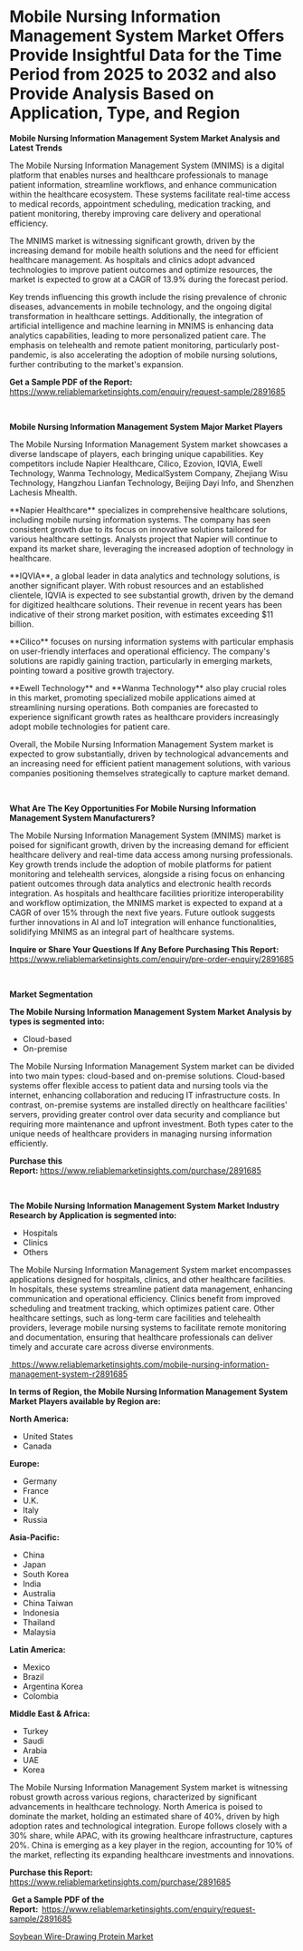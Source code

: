 <p><h1>Mobile Nursing Information Management System Market Offers Provide Insightful Data for the Time Period from 2025 to 2032 and also Provide Analysis Based on Application, Type, and Region</h1></p><p><strong>Mobile Nursing Information Management System Market Analysis and Latest Trends</strong></p>
<p><p>The Mobile Nursing Information Management System (MNIMS) is a digital platform that enables nurses and healthcare professionals to manage patient information, streamline workflows, and enhance communication within the healthcare ecosystem. These systems facilitate real-time access to medical records, appointment scheduling, medication tracking, and patient monitoring, thereby improving care delivery and operational efficiency.</p><p>The MNIMS market is witnessing significant growth, driven by the increasing demand for mobile health solutions and the need for efficient healthcare management. As hospitals and clinics adopt advanced technologies to improve patient outcomes and optimize resources, the market is expected to grow at a CAGR of 13.9% during the forecast period. </p><p>Key trends influencing this growth include the rising prevalence of chronic diseases, advancements in mobile technology, and the ongoing digital transformation in healthcare settings. Additionally, the integration of artificial intelligence and machine learning in MNIMS is enhancing data analytics capabilities, leading to more personalized patient care. The emphasis on telehealth and remote patient monitoring, particularly post-pandemic, is also accelerating the adoption of mobile nursing solutions, further contributing to the market's expansion.</p></p>
<p><strong>Get a Sample PDF of the Report:&nbsp;</strong> <a href="https://www.reliablemarketinsights.com/enquiry/request-sample/2891685?utm_campaign=3507&utm_medium=2&utm_source=Github&utm_content=ia&utm_term=14032025&utm_id=mobile-nursing-information-management-system">https://www.reliablemarketinsights.com/enquiry/request-sample/2891685</a></p>
<p>&nbsp;</p>
<p><strong>Mobile Nursing Information Management System Major Market Players</strong></p>
<p><p>The Mobile Nursing Information Management System market showcases a diverse landscape of players, each bringing unique capabilities. Key competitors include Napier Healthcare, Cilico, Ezovion, IQVIA, Ewell Technology, Wanma Technology, MedicalSystem Company, Zhejiang Wisu Technology, Hangzhou Lianfan Technology, Beijing Dayi Info, and Shenzhen Lachesis Mhealth.</p><p>**Napier Healthcare** specializes in comprehensive healthcare solutions, including mobile nursing information systems. The company has seen consistent growth due to its focus on innovative solutions tailored for various healthcare settings. Analysts project that Napier will continue to expand its market share, leveraging the increased adoption of technology in healthcare.</p><p>**IQVIA**, a global leader in data analytics and technology solutions, is another significant player. With robust resources and an established clientele, IQVIA is expected to see substantial growth, driven by the demand for digitized healthcare solutions. Their revenue in recent years has been indicative of their strong market position, with estimates exceeding $11 billion.</p><p>**Cilico** focuses on nursing information systems with particular emphasis on user-friendly interfaces and operational efficiency. The company's solutions are rapidly gaining traction, particularly in emerging markets, pointing toward a positive growth trajectory.</p><p>**Ewell Technology** and **Wanma Technology** also play crucial roles in this market, promoting specialized mobile applications aimed at streamlining nursing operations. Both companies are forecasted to experience significant growth rates as healthcare providers increasingly adopt mobile technologies for patient care.</p><p>Overall, the Mobile Nursing Information Management System market is expected to grow substantially, driven by technological advancements and an increasing need for efficient patient management solutions, with various companies positioning themselves strategically to capture market demand.</p></p>
<p>&nbsp;</p>
<p><strong>What Are The Key Opportunities For Mobile Nursing Information Management System Manufacturers?</strong></p>
<p><p>The Mobile Nursing Information Management System (MNIMS) market is poised for significant growth, driven by the increasing demand for efficient healthcare delivery and real-time data access among nursing professionals. Key growth trends include the adoption of mobile platforms for patient monitoring and telehealth services, alongside a rising focus on enhancing patient outcomes through data analytics and electronic health records integration. As hospitals and healthcare facilities prioritize interoperability and workflow optimization, the MNIMS market is expected to expand at a CAGR of over 15% through the next five years. Future outlook suggests further innovations in AI and IoT integration will enhance functionalities, solidifying MNIMS as an integral part of healthcare systems.</p></p>
<p><strong>Inquire or Share Your Questions If Any Before Purchasing This Report:</strong> <a href="https://www.reliablemarketinsights.com/enquiry/pre-order-enquiry/2891685?utm_campaign=3507&utm_medium=2&utm_source=Github&utm_content=ia&utm_term=14032025&utm_id=mobile-nursing-information-management-system">https://www.reliablemarketinsights.com/enquiry/pre-order-enquiry/2891685</a></p>
<p>&nbsp;</p>
<p><strong>Market Segmentation</strong></p>
<p><strong>The Mobile Nursing Information Management System Market Analysis by types is segmented into:</strong></p>
<p><ul><li>Cloud-based</li><li>On-premise</li></ul></p>
<p><p>The Mobile Nursing Information Management System market can be divided into two main types: cloud-based and on-premise solutions. Cloud-based systems offer flexible access to patient data and nursing tools via the internet, enhancing collaboration and reducing IT infrastructure costs. In contrast, on-premise systems are installed directly on healthcare facilities' servers, providing greater control over data security and compliance but requiring more maintenance and upfront investment. Both types cater to the unique needs of healthcare providers in managing nursing information efficiently.</p></p>
<p><strong>Purchase this Report:&nbsp;</strong><a href="https://www.reliablemarketinsights.com/purchase/2891685?utm_campaign=3507&utm_medium=2&utm_source=Github&utm_content=ia&utm_term=14032025&utm_id=mobile-nursing-information-management-system">https://www.reliablemarketinsights.com/purchase/2891685</a></p>
<p>&nbsp;</p>
<p><strong>The Mobile Nursing Information Management System Market Industry Research by Application is segmented into:</strong></p>
<p><ul><li>Hospitals</li><li>Clinics</li><li>Others</li></ul></p>
<p><p>The Mobile Nursing Information Management System market encompasses applications designed for hospitals, clinics, and other healthcare facilities. In hospitals, these systems streamline patient data management, enhancing communication and operational efficiency. Clinics benefit from improved scheduling and treatment tracking, which optimizes patient care. Other healthcare settings, such as long-term care facilities and telehealth providers, leverage mobile nursing systems to facilitate remote monitoring and documentation, ensuring that healthcare professionals can deliver timely and accurate care across diverse environments.</p></p>
<p><a href="https://www.reliablemarketinsights.com/mobile-nursing-information-management-system-r2891685?utm_campaign=3507&utm_medium=2&utm_source=Github&utm_content=ia&utm_term=14032025&utm_id=mobile-nursing-information-management-system">&nbsp;https://www.reliablemarketinsights.com/mobile-nursing-information-management-system-r2891685</a></p>
<p><strong>In terms of Region, the Mobile Nursing Information Management System Market Players available by Region are:</strong></p>
<p>
    <p> <strong> North America: </strong>
        <ul>
            <li>United States</li>
            <li>Canada</li>
        </ul>
        </p> 
    <p> <strong> Europe: </strong>
        <ul>
            <li>Germany</li>
            <li>France</li>
            <li>U.K.</li>
            <li>Italy</li>
            <li>Russia</li>
        </ul>
        </p> 
    <p> <strong> Asia-Pacific: </strong>
        <ul>
            <li>China</li>
            <li>Japan</li>
            <li>South Korea</li>
            <li>India</li>
            <li>Australia</li>
            <li>China Taiwan</li>
            <li>Indonesia</li>
            <li>Thailand</li>
            <li>Malaysia</li>
        </ul>
        </p> 
    <p> <strong> Latin America: </strong>
        <ul>
            <li>Mexico</li>
            <li>Brazil</li>
            <li>Argentina Korea</li>
            <li>Colombia</li>
        </ul>
        </p> 
    <p> <strong> Middle East & Africa: </strong>
        <ul>
            <li>Turkey</li>
            <li>Saudi</li>
            <li>Arabia</li>
            <li>UAE</li>
            <li>Korea</li>
        </ul>
    </p>
    </p>
<p><p>The Mobile Nursing Information Management System market is witnessing robust growth across various regions, characterized by significant advancements in healthcare technology. North America is poised to dominate the market, holding an estimated share of 40%, driven by high adoption rates and technological integration. Europe follows closely with a 30% share, while APAC, with its growing healthcare infrastructure, captures 20%. China is emerging as a key player in the region, accounting for 10% of the market, reflecting its expanding healthcare investments and innovations.</p></p>
<p><strong>Purchase this Report: </strong><a href="https://www.reliablemarketinsights.com/purchase/2891685?utm_campaign=3507&utm_medium=2&utm_source=Github&utm_content=ia&utm_term=14032025&utm_id=mobile-nursing-information-management-system">https://www.reliablemarketinsights.com/purchase/2891685</a></p>
<p>&nbsp;<strong>Get a Sample PDF of the Report:&nbsp;&nbsp;</strong><a href="https://www.reliablemarketinsights.com/enquiry/request-sample/2891685?utm_campaign=3507&utm_medium=2&utm_source=Github&utm_content=ia&utm_term=14032025&utm_id=mobile-nursing-information-management-system">https://www.reliablemarketinsights.com/enquiry/request-sample/2891685</a></p>
<p><strong></strong></p>
<p><p><a href="https://github.com/kalsirollija/Market-Research-Report-List-1/blob/main/soybean-wire-drawing-protein-market.md?utm_campaign=3507&utm_medium=2&utm_source=Github&utm_content=ia&utm_term=14032025&utm_id=mobile-nursing-information-management-system">Soybean Wire-Drawing Protein Market</a></p></p>